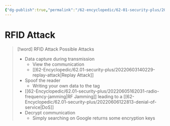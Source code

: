```yaml
---
{"dg-publish":true,"permalink":"/62-encyclopedic/62-01-security-plus/20220605164405-rfid-attack/","dgHomeLink":true,"dgPassFrontmatter":false}
---
```



# RFID Attack

>[!word] RFID Attack
> Possible Attacks 
> - Data capture during transmission 
>     - View the communication 
>     - [[62-Encyclopedic/62.01-security-plus/20220603140229-replay-attack|Replay Attack]] 
> - Spoof the reader 
>     - Writing your own data to the tag 
> - [[62-Encyclopedic/62.01-security-plus/20220605162031-radio-frequency-jamming|RF Jamming]] leading to a [[62-Encyclopedic/62.01-security-plus/20220606122813-denial-of-service|DoS]] 
> - Decrypt communication  
>     - Simply searching on Google returns some encryption keys 
